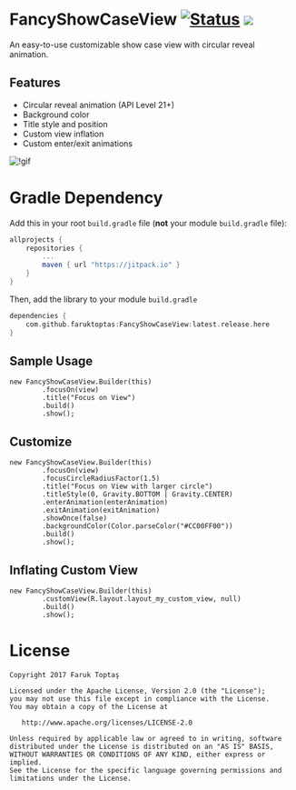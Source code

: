 # FancyShowCaseView [![Status](https://travis-ci.org/faruktoptas/FancyShowCaseView.svg?branch=master)](https://travis-ci.org/faruktoptas/FancyShowCaseView) [![](https://jitpack.io/v/faruktoptas/FancyShowCaseView.svg)](https://jitpack.io/#faruktoptas/FancyShowCaseView)
An easy-to-use customizable show case view with circular reveal animation.


## Features
- Circular reveal animation (API Level 21+)
- Background color
- Title style and position 
- Custom view inflation
- Custom enter/exit animations

![!gif](https://github.com/faruktoptas/FancyShowCaseView/blob/master/art/fancyshowcase.gif?raw=true)

# Gradle Dependency

Add this in your root `build.gradle` file (**not** your module `build.gradle` file):

```gradle
allprojects {
	repositories {
		...
		maven { url "https://jitpack.io" }
	}
}
```

Then, add the library to your module `build.gradle`
```gradle
dependencies {
    com.github.faruktoptas:FancyShowCaseView:latest.release.here
}
```

## Sample Usage
```
new FancyShowCaseView.Builder(this)
        .focusOn(view)
        .title("Focus on View")
        .build()
        .show();
```
## Customize
```
new FancyShowCaseView.Builder(this)
        .focusOn(view)
        .focusCircleRadiusFactor(1.5)
        .title("Focus on View with larger circle")
        .titleStyle(0, Gravity.BOTTOM | Gravity.CENTER)
        .enterAnimation(enterAnimation)
        .exitAnimation(exitAnimation)
        .showOnce(false)
        .backgroundColor(Color.parseColor("#CC00FF00"))
        .build()
        .show();
```
## Inflating Custom View
```
new FancyShowCaseView.Builder(this)
        .customView(R.layout.layout_my_custom_view, null)
        .build()
        .show();
```
License
=======

    Copyright 2017 Faruk Toptaş

    Licensed under the Apache License, Version 2.0 (the "License");
    you may not use this file except in compliance with the License.
    You may obtain a copy of the License at

       http://www.apache.org/licenses/LICENSE-2.0

    Unless required by applicable law or agreed to in writing, software
    distributed under the License is distributed on an "AS IS" BASIS,
    WITHOUT WARRANTIES OR CONDITIONS OF ANY KIND, either express or implied.
    See the License for the specific language governing permissions and
    limitations under the License.
